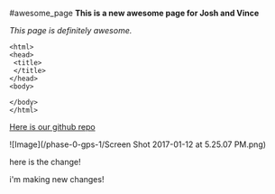 #awesome_page
**This is a new awesome page for Josh and Vince**

*This page is definitely awesome.*

```<!DOCTYPE html>
<html>
<head>
 <title>
 </title>
</head>
<body>

</body>
</html>
```

[Here is our github repo](https://github.com/joshmun/phase-0-gps-1/ "Github Home")

![Image](/phase-0-gps-1/Screen Shot 2017-01-12 at 5.25.07 PM.png)


here is the change!

i'm making new changes!